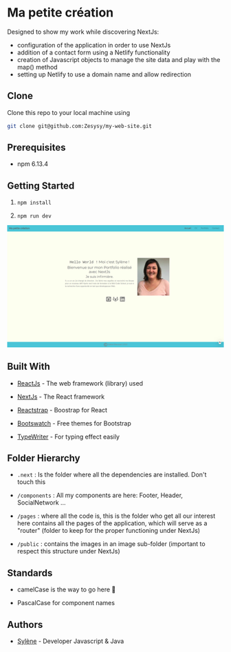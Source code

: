 # Ma petite création

Designed to show my work while discovering NextJs:
   - configuration of the application in order to use NextJs
   - addition of a contact form using a Netlify functionality
   - creation of Javascript objects to manage the site data and play with the map() method
   - setting up Netlify to use a domain name and allow redirection

## Clone

Clone this repo to your local machine using

```bash
git clone git@github.com:Zesysy/my-web-site.git
```
## Prerequisites

- npm 6.13.4

## Getting Started

1.  `npm install`

2.  `npm run dev`

![Application view](/public/static/applicationView.png)

## Built With

-  [ReactJs](https://reactjs.org/) - The web framework (library) used

-  [NextJs](https://nextjs.org/) - The React framework

-  [Reactstrap](https://reactstrap.github.io/) - Boostrap for React

-  [Bootswatch](https://bootswatch.com/) - Free themes for Bootstrap

-  [TypeWriter](https://www.npmjs.com/package/react-typewriter-hook) - For typing effect easily

## Folder Hierarchy

-  `.next` : Is the folder where all the dependencies are installed. Don't touch this

-  `/components` : All my components are here: Footer, Header, SocialNetwork ...

-  `/pages` : where all the code is, this is the folder who get all our interest here contains all the pages of the application, which will serve as a "router" (folder to keep for the proper functioning under NextJs)

-  `/public` : contains the images in an image sub-folder (important to respect this structure under NextJs)

## Standards

- camelCase is the way to go here :camel:

- PascalCase for component names

## Authors

-  [Sylène](https://github.com/Zesysy) - Developer Javascript & Java